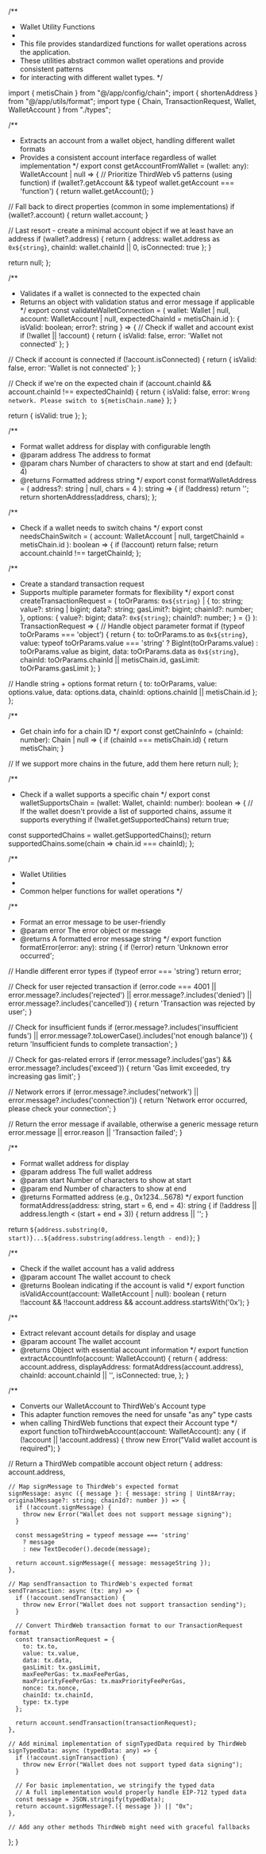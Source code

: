 /**
 * Wallet Utility Functions
 * 
 * This file provides standardized functions for wallet operations across the application.
 * These utilities abstract common wallet operations and provide consistent patterns
 * for interacting with different wallet types.
 */

import { metisChain } from "@/app/config/chain";
import { shortenAddress } from "@/app/utils/format";
import type { Chain, TransactionRequest, Wallet, WalletAccount } from "./types";

/**
 * Extracts an account from a wallet object, handling different wallet formats
 * Provides a consistent account interface regardless of wallet implementation
 */
export const getAccountFromWallet = (wallet: any): WalletAccount | null => {
  // Prioritize ThirdWeb v5 patterns (using function)
  if (wallet?.getAccount && typeof wallet.getAccount === 'function') {
    return wallet.getAccount();
  }
  
  // Fall back to direct properties (common in some implementations)
  if (wallet?.account) {
    return wallet.account;
  }
  
  // Last resort - create a minimal account object if we at least have an address
  if (wallet?.address) {
    return {
      address: wallet.address as `0x${string}`,
      chainId: wallet.chainId || 0,
      isConnected: true
    };
  }
  
  return null;
};

/**
 * Validates if a wallet is connected to the expected chain
 * Returns an object with validation status and error message if applicable
 */
export const validateWalletConnection = (
  wallet: Wallet | null, 
  account: WalletAccount | null,
  expectedChainId = metisChain.id
): { isValid: boolean; error?: string } => {
  // Check if wallet and account exist
  if (!wallet || !account) {
    return { isValid: false, error: 'Wallet not connected' };
  }
  
  // Check if account is connected
  if (!account.isConnected) {
    return { isValid: false, error: 'Wallet is not connected' };
  }
  
  // Check if we're on the expected chain
  if (account.chainId && account.chainId !== expectedChainId) {
    return { 
      isValid: false, 
      error: `Wrong network. Please switch to ${metisChain.name}` 
    };
  }
  
  return { isValid: true };
};

/**
 * Format wallet address for display with configurable length
 * @param address The address to format
 * @param chars Number of characters to show at start and end (default: 4)
 * @returns Formatted address string
 */
export const formatWalletAddress = (
  address?: string | null,
  chars = 4
): string => {
  if (!address) return '';
  return shortenAddress(address, chars);
};

/**
 * Check if a wallet needs to switch chains
 */
export const needsChainSwitch = (
  account: WalletAccount | null, 
  targetChainId = metisChain.id
): boolean => {
  if (!account) return false;
  return account.chainId !== targetChainId;
};

/**
 * Create a standard transaction request
 * Supports multiple parameter formats for flexibility
 */
export const createTransactionRequest = (
  toOrParams: `0x${string}` | {
    to: string;
    value?: string | bigint;
    data?: string;
    gasLimit?: bigint;
    chainId?: number;
  },
  options: {
    value?: bigint;
    data?: `0x${string}`;
    chainId?: number;
  } = {}
): TransactionRequest => {
  // Handle object parameter format
  if (typeof toOrParams === 'object') {
    return {
      to: toOrParams.to as `0x${string}`,
      value: typeof toOrParams.value === 'string' ? BigInt(toOrParams.value) : toOrParams.value as bigint,
      data: toOrParams.data as `0x${string}`,
      chainId: toOrParams.chainId || metisChain.id,
      gasLimit: toOrParams.gasLimit
    };
  }
  
  // Handle string + options format
  return {
    to: toOrParams,
    value: options.value,
    data: options.data,
    chainId: options.chainId || metisChain.id
  };
};

/**
 * Get chain info for a chain ID
 */
export const getChainInfo = (chainId: number): Chain | null => {
  if (chainId === metisChain.id) {
    return metisChain;
  }
  
  // If we support more chains in the future, add them here
  return null;
};

/**
 * Check if a wallet supports a specific chain
 */
export const walletSupportsChain = (wallet: Wallet, chainId: number): boolean => {
  // If the wallet doesn't provide a list of supported chains, assume it supports everything
  if (!wallet.getSupportedChains) return true;
  
  const supportedChains = wallet.getSupportedChains();
  return supportedChains.some(chain => chain.id === chainId);
};

/**
 * Wallet Utilities
 * 
 * Common helper functions for wallet operations
 */

/**
 * Format an error message to be user-friendly
 * @param error The error object or message
 * @returns A formatted error message string
 */
export function formatError(error: any): string {
  if (!error) return 'Unknown error occurred';
  
  // Handle different error types
  if (typeof error === 'string') return error;
  
  // Check for user rejected transaction
  if (error.code === 4001 || 
      error.message?.includes('rejected') || 
      error.message?.includes('denied') || 
      error.message?.includes('cancelled')) {
    return 'Transaction was rejected by user';
  }
  
  // Check for insufficient funds
  if (error.message?.includes('insufficient funds') || 
      error.message?.toLowerCase().includes('not enough balance')) {
    return 'Insufficient funds to complete transaction';
  }
  
  // Check for gas-related errors
  if (error.message?.includes('gas') && error.message?.includes('exceed')) {
    return 'Gas limit exceeded, try increasing gas limit';
  }
  
  // Network errors
  if (error.message?.includes('network') || error.message?.includes('connection')) {
    return 'Network error occurred, please check your connection';
  }
  
  // Return the error message if available, otherwise a generic message
  return error.message || error.reason || 'Transaction failed';
}

/**
 * Format wallet address for display
 * @param address The full wallet address
 * @param start Number of characters to show at start
 * @param end Number of characters to show at end
 * @returns Formatted address (e.g., 0x1234...5678)
 */
export function formatAddress(address: string, start = 6, end = 4): string {
  if (!address || address.length < (start + end + 3)) {
    return address || '';
  }
  
  return `${address.substring(0, start)}...${address.substring(address.length - end)}`;
}

/**
 * Check if the wallet account has a valid address
 * @param account The wallet account to check
 * @returns Boolean indicating if the account is valid
 */
export function isValidAccount(account: WalletAccount | null): boolean {
  return !!account && !!account.address && account.address.startsWith('0x');
}

/**
 * Extract relevant account details for display and usage
 * @param account The wallet account
 * @returns Object with essential account information
 */
export function extractAccountInfo(account: WalletAccount) {
  return {
    address: account.address,
    displayAddress: formatAddress(account.address),
    chainId: account.chainId || '',
    isConnected: true,
  };
}

/**
 * Converts our WalletAccount to ThirdWeb's Account type
 * This adapter function removes the need for unsafe "as any" type casts
 * when calling ThirdWeb functions that expect their Account type
 */
export function toThirdwebAccount(account: WalletAccount): any {
  if (!account || !account.address) {
    throw new Error("Valid wallet account is required");
  }
  
  // Return a ThirdWeb compatible account object
  return {
    address: account.address,
    
    // Map signMessage to ThirdWeb's expected format
    signMessage: async ({ message }: { message: string | Uint8Array; originalMessage?: string; chainId?: number }) => {
      if (!account.signMessage) {
        throw new Error("Wallet does not support message signing");
      }
      
      const messageString = typeof message === 'string' 
        ? message 
        : new TextDecoder().decode(message);
        
      return account.signMessage({ message: messageString });
    },
    
    // Map sendTransaction to ThirdWeb's expected format
    sendTransaction: async (tx: any) => {
      if (!account.sendTransaction) {
        throw new Error("Wallet does not support transaction sending");
      }
      
      // Convert ThirdWeb transaction format to our TransactionRequest format
      const transactionRequest = {
        to: tx.to,
        value: tx.value,
        data: tx.data,
        gasLimit: tx.gasLimit,
        maxFeePerGas: tx.maxFeePerGas,
        maxPriorityFeePerGas: tx.maxPriorityFeePerGas,
        nonce: tx.nonce,
        chainId: tx.chainId,
        type: tx.type
      };
      
      return account.sendTransaction(transactionRequest);
    },
    
    // Add minimal implementation of signTypedData required by ThirdWeb
    signTypedData: async (typedData: any) => {
      if (!account.signTransaction) {
        throw new Error("Wallet does not support typed data signing");
      }
      
      // For basic implementation, we stringify the typed data
      // A full implementation would properly handle EIP-712 typed data
      const message = JSON.stringify(typedData);
      return account.signMessage?.({ message }) || "0x";
    },
    
    // Add any other methods ThirdWeb might need with graceful fallbacks
  };
} 